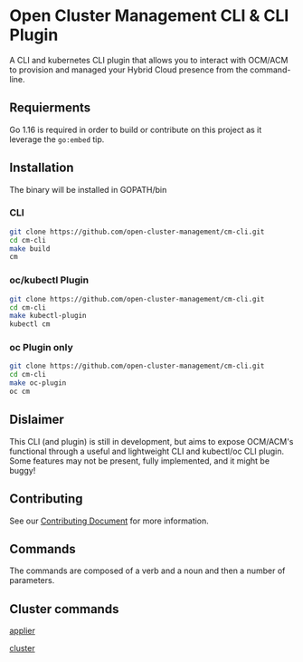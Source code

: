 [comment]: # ( Copyright Contributors to the Open Cluster Management project )
# Open Cluster Management CLI & CLI Plugin

A CLI and kubernetes CLI plugin that allows you to interact with OCM/ACM to provision and managed your Hybrid Cloud presence from the command-line.

## Requierments

Go 1.16 is required in order to build or contribute on this project as it leverage the `go:embed` tip.

## Installation

The binary will be installed in GOPATH/bin
### CLI

```bash
git clone https://github.com/open-cluster-management/cm-cli.git
cd cm-cli
make build
cm
```

### oc/kubectl Plugin

```bash
git clone https://github.com/open-cluster-management/cm-cli.git
cd cm-cli
make kubectl-plugin
kubectl cm
```
### oc Plugin only

```bash
git clone https://github.com/open-cluster-management/cm-cli.git
cd cm-cli
make oc-plugin
oc cm
```

## Dislaimer

This CLI (and plugin) is still in development, but aims to expose OCM/ACM's functional through a useful and lightweight CLI and kubectl/oc CLI plugin.  Some features may not be present, fully implemented, and it might be buggy!  

## Contributing

See our [Contributing Document](CONTRIBUTING.md) for more information.  

## Commands

The commands are composed of a verb and a noun and then a number of parameters.

## Cluster commands

[applier](docs/applier.md)

[cluster](docs/cluster.md)
